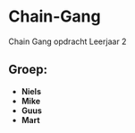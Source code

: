 # Chain-Gang
Chain Gang opdracht Leerjaar 2

## Groep:
* __Niels__
* __Mike__
* __Guus__
* __Mart__
